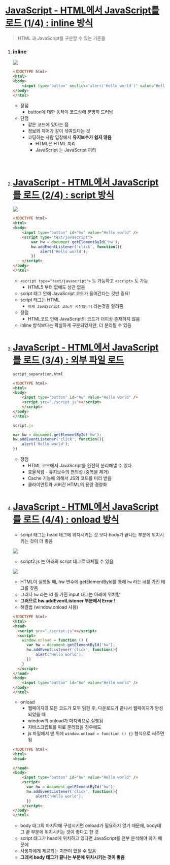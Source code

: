 # [JavaScript - HTML에서 JavaScript를 로드 (1/4) : inline 방식](https://opentutorials.org/course/1375/6620)

> HTML 과 JavaScript를 구분할 수 있는 기준들

1. ### inline

   ![](https://i.imgur.com/yUO0cod.png)

   ```html
   <!DOCTYPE html>
   <html>
   <body>
       <input type="button" onclick="alert('Hello world')" value="Hello world" />
   </body>
   </html>
   ```

   - 장점
     - button에 대한 동작이 코드상에 분명히 드러남
   - 단점
     - 같은 코드에 있다는 점
     - 정보와 제어가 같이 섞여있다는 것
     - 코딩하는 사람 입장에서 **유지보수가 쉽지 않음**
       - HTML은 HTML 끼리
       - JavaScript 는 JavaScript 끼리

   ​

2. # [JavaScript - HTML에서 JavaScript를 로드 (2/4) : script 방식](https://opentutorials.org/course/1375/6620)

   ![](https://i.imgur.com/cicCJIw.png)

   ```html
   <!DOCTYPE html>
   <html>
   <body>
       <input type="button" id="hw" value="Hello world" />
       <script type="text/javascript">
           var hw = document.getElementById('hw');
           hw.addEventListener('click', function(){
               alert('Hello world');
           })
       </script>
   </body>
   </html>
   ```

   - `<script type="text/javascript">` 도 가능하고 `<script>` 도 가능
     - HTML5 부터 없애도 상관 없음
   - script 태그 안에 JavaScript 코드가 들어간다는 것만 중요!
   - script 태그는 HTML
     - `이제 JavaScript 코드가 시작됩니다` 라는것을 알려줌
   - 장점
     - HTML코드 안에 JavaScript의 코드가 더이상 존재하지 않음
   - inline 방식보다는 확실하게 구분되었지만, 더 분리될 수 있음

3. # [JavaScript - HTML에서 JavaScript를 로드 (3/4) : 외부 파일 로드](https://opentutorials.org/course/1375/6620)

   ```html
   script_separation.html

   <!DOCTYPE html>
   <html>
   <body>
       <input type="button" id="hw" value="Hello world" />
       <script src="./script.js"></script>
       </script>
   </body>
   </html>
   ```

   ```js
   script.js

   var hw = document.getElementById('hw');
   hw.addEventListener('click', function(){
       alert('Hello world');
   })
   ```

   - 장점
     - HTML 코드에서 JavaScript를 완전히 분리해낼 수 있다
     - 효율적임 - 유지보수의 편의성 (중복을 제거)
     - Cache 기능에 의해서 JS의 코드를 미리 받음
     - 클라이언트와 서버간 HTML의 용량 경량화

4. # [JavaScript - HTML에서 JavaScript를 로드 (4/4) : onload 방식](https://opentutorials.org/course/1375/6620)

   - script 태그는 head 태그에 위치시키는 것 보다 body가 끝나는 부분에 위치시키는 것이 더 좋음

   ![](https://i.imgur.com/tcqaB23.png)

   - script2.js 는 아래의 script 태그로 대체될 수 있음

   ![](https://i.imgur.com/lem2S9e.png)

   - HTML이 실행될 때, hw 변수에 getElementById를 통해 `hw` 라는 id를 가진 태그를 찾음
   - 그러나 `hw` 라는 id 를 가진 input 태그는 아래에 위치함
   - **그러므로 hw.addEventListener 부분에서 Error !**
   - 해결법 (window.onload 사용)

   ```html
   <!DOCTYPE html>
   <html>
   <head>
     <script src="./script.js"></script>
     <script>
       window.onload = function () {
         var hw = document.getElementById('hw');
         hw.addEventListener('click', function(){
             alert('Hello world');
         })
       }
     </script>
   </head>
   <body>
       <input type="button" id="hw" value="Hello world" />
   </body>
   </html>

   ```

   - onload
     - 웹페이지의 모든 코드가 모두 읽힌 후, 다운로드가 끝나서 웹페이지가 완성 되었을 때
     - window의 onload가 마지막으로 실행됨
     - 자바스크립트를 따로 분리했을 경우에도
     - js 파일에서 맨 위에 `window.onload = function () {}` 형식으로 써주면 됨

   ```html
   <!DOCTYPE html>
   <html>
   <head>

   </head>
   <body>
       <input type="button" id="hw" value="Hello world" />
       <script>
         var hw = document.getElementById('hw');
         hw.addEventListener('click', function(){
             alert('Hello world');
         })
       </script>
   </body>
   </html>
   ```

   - body 태그의 마지막에 구성시키면 onload가 필요하지 않기 때문에, body태그 끝 부분에 위치시키는 것이 좋다고 한 것
   - script 태그가 head에 위치하고 있다면 JavaScript를 전부 분석해야 하기 때문에
   - 사용자에게 제공되는 지연이 있을 수 있음
   - **그래서 body 태그가 끝나는 부분에 위치시키는 것이 좋음**

   ​

   ​

   ​

   ​

   ​

   ​

   ​